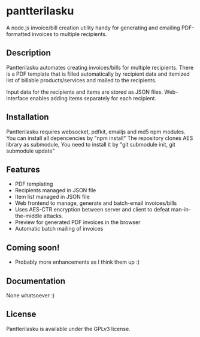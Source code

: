 # pantterilasku

A node.js invoice/bill creation utility handy for generating and emailing PDF-formatted invoices to multiple recipients.

## Description

Pantterilasku automates creating invoices/bills for multiple recipients. There is a PDF template that is filled automatically by recipient data and itemized list of billable products/services and mailed to the recipients.

Input data for the recipients and items are stored as JSON files. Web-interface enables adding items separately for each recipient.

## Installation

Pantterilasku requires websocket, pdfkit, emailjs and md5 npm modules. You can install all depencencies by "npm install"
The repository clones AES library as submodule, You need to install it by "git submodule init, git submodule update"

## Features

* PDF templating
* Recipients managed in JSON file
* Item list managed in JSON file
* Web frontend to manage, generate and batch-email invoices/bills
* Uses AES-CTR encryption between server and client to defeat man-in-the-middle attacks.
* Preview for generated PDF invoices in the browser
* Automatic batch mailing of invoices
  
## Coming soon!

* Probably more enhancements as I think them up :)
    
## Documentation

None whatsoever :)

## License

Pantterilasku is available under the GPLv3 license.
